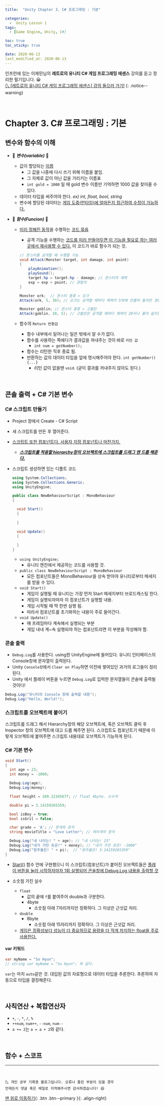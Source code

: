 ```yaml
---
title:  "Unity Chapter 3. C# 프로그래밍 : 기본" 

categories:
  -  Unity Lesson 1 
tags:
  - [Game Engine, Unity, C#]

toc: true
toc_sticky: true

date: 2020-06-13
last_modified_at: 2020-06-13
---
```


인프런에 있는 이제민님의 **레트로의 유니티 C# 게임 프로그래밍 에센스** 강의를 듣고 정리한 필기입니다. 😀  
[🌜 [레트로의 유니티 C# 게임 프로그래밍 에센스] 강의 들으러 가기!](https://www.inflearn.com/course/%EC%9C%A0%EB%8B%88%ED%8B%B0-%EA%B2%8C%EC%9E%84-%ED%94%84%EB%A1%9C%EA%B7%B8%EB%9E%98%EB%B0%8D-%EC%97%90%EC%84%BC%EC%8A%A4)
{: .notice--warning}

<br>

# Chapter 3. C# 프로그래밍 : 기본

## 변수와 함수의 이해

- 🚓 ***변수(variable)*** 🚓
  - 값이 할당되는 <u>이름</u>
    - 그 값을 나중에 다시 쓰기 위해 이름을 붙임.
    - 그 자체로 값이 아닌 값을 가리키는 이름표
    - `int gold = 1000` 일 때 gold 변수 이름만 기억하면 1000 값을 찾아올 수 있다.
  - 데이터 타입을 써주어야 한다. *ex) int, float, bool, string*
  - 변수에 할당된 데이터는 <u>게임 도중(런타임)에 얼마든지 접근하여 수정이 가능하다.</u>

- 🚓 ***함수(Funcion)*** 🚓
  - <u>미리 정해진 동작</u>을 수행하는 <u>코드 묶음</u>
    - 공격 기능을 수행하는 <u>코드를 미리 만들어두면 이 기능을 필요로 하는 여러 곳에서 재사용할 수 있다.</u> 이 코드가 바로 함수가 되는 것.
    
    ```c#
    // 몬스터를 공격할 때 수행할 기능
    void Attack(Monster target, int damage, int point) 
    {
        playAnimation();
        playSound();
        target.hp = target.hp - damage; // 몬스터의 체력
        exp = exp + point; // 경험치
    }

    Monster ork;  // 몬스터 종류 > 오크
    Attack(ork, 5, 30); // 오크는 공격할 때마다 체력이 5밖에 안줄어 들지만 경험치를 많이 준다.

    Monster goblin; // 몬스터 종류 > 고블린
    Attack(goblin, 20, 5); // 고블린은 공격할 때마다 체력이 20이나 줄어 쉽지만 경험치를 5로 적게 준다.
    ```
  - 함수의 `Return 반환값`
    - 함수 내부에서 일어나는 일은 밖에서 알 수가 없다. 
    - 함수를 사용하는 쪽에다가 결과값을 꺼내주는 것이 바로 `리턴 값`
      - `int num = getNumber();`
    - 함수는 리턴한 직후 종료 됨.
    - 반환하는 값의 데이터 타입을 앞에 명시해주어야 한다. `int getNumber() {...}`
      - 리턴 값이 없을땐 `void`. (굳이 결과를 꺼내주지 않아도 된다.)

<br>

## 콘솔 출력 + C# 기본 변수

### C# 스크립트 만들기
- Project 창에서 Create - C# Script
- 새 스크립트를 만든 후 열어준다. 
- <u>스크립트 또한 컴포넌트다. 사용자 지정 컴포넌트나 마찬가지.</u>
  - ***<u>스크립트를 적용할 hierarchy창의 오브젝트에 스크립트를 드래그 앤 드롭 해준다.</u>***
- 스크립트 생성하면 있는 디폴트 코드
  
  ```c#
  using System.Collections;
  using System.Collections.Generic;
  using UnityEngine;  

  public class NewBehaviourScript : MonoBehaviour 
  {

    void Start()
    {
        
    }

    void Update()
    {
        
    }
  }
  ```
  - `using UnityEngine;` 
    - 유니티 엔진에서 제공하는 코드를 사용할 것.
  - `public class NewBehaviourScript : MonoBehaviour`
    - 모든 컴포넌트들은 MonoBehaviour을 상속 받아야 유니티로부터 메세지를 받을 수 있다. 
  - `void Start()`
    - 게임이 실행될 때 유니티는 가장 먼저 Start 메세지부터 브로드캐스팅 한다.
    - 게임이 실행되자마자 이 컴포넌트가 실행할 내용.
    - 게임 시작될 때 딱 한번 실행 됨.
    - 따라서 컴포넌트를 초기화하는 내용이 주로 들어간다.
  - `void Update()`
    - 매 프레임마다 계속해서 실행되는 부분
    - 게임 내내 계~속 실행되야 하는 컴포넌트라면 이 부분을 작성해야 함.

### 콘솔 출력
- `Debug.Log`를 사용한다. using한 UnityEngine에 들어있다. 유니티 인터페이스의 Console창에 문자열이 출력된다. 
- Unity `Console창`에서 `Clear on Play`하면 이전에 쌓여있던 과거의 로그들이 정리된다.
- Unity 에서 플레이 버튼을 누르면 `Debug.Log`로 입력한 문자열들이 콘솔에 출력될 것이다! 

```c#
Debug.Log("유니티의 Console 창에 출력할 내용");
Debug.Log("Hello, World!");
```

### 스크립트를 오브젝트에 붙이기

스크립트를 드래그 해서 Hierarchy창의 해당 오브젝트에, 혹은 오브젝트 클릭 후 Inspector 창의 오브젝트에 대고 드롭 해주면 된다. 스크립트도 컴포넌트기 때문에 이렇게 오브젝트에 붙여주면 스크립트 내용대로 오브젝트가 기능하게 된다.

### C# 기본 변수

```c#
void Start() 
{
  int age = 23;
  int money = -1000;

  Debug.Log(age);
  Debug.Log(money);

  float height = 169.1234567f; // float 4byte. 소수저

  double pi = 3.14159265359;

  bool isBoy = true;
  bool isGril = false;

  char grade = 'A'; // 한개의 문자
  string movieTitle = "Love Letter"; // 여러개의 문자

  Debug.Log("내 나이는! " + age); // "내 나이는! 23"
  Debug.Log("내가 가진 돈은!" + money); // "내가 가진 돈은! -1000"
  Debug.Log("원주율은! " + pi);  // "원주율은! 3.14159265359"
}
```
- <u>Start()</u> 함수 안에 구현했으니 이 스크립트(컴포넌트)가 붙어진 오브젝트들은 <u>플레이 버튼을 눌러 시작하자마자 1회 실행되어 콘솔창에 Debug.Log 내용을 출력할 것</u>

- 소숫점 가진 실수
  - `float`  
    - 값의 끝에 `f`를 붙여주어 double과 구분한다.
    - 4byte
      - 소숫점 아래 7자리까지만 정확하다. 그 이상은 근삿값 처리.
  - `double`
    - 8byte
      - 소숫점 아래 15자리까지 정확하다. 그 이상은 근삿값 처리.
  - <u>게임은 정확성보다 성능이 더 중요하므로 용량을 더 적게 차지하는 float을 주로 사용한다.</u>


#### var 키워드

```c#
var myName = "So Hyun";
// string var myName = "So Hyun"; 와 같다.
```

`var`는 마치 `auto`같은 것. 대입된 값의 자료형으로 데이터 타입을 추론한다. 추론하여 자동으로 타입을 결정해준다.

<br>

## 사칙연산 + 복합연산자

- `+`, `-`, `*`, `/`, `%`
- `++num`, `num++`, `--num`, `num--`
- `a += 2`는 `a = a + 2`와 같다.

<br>

## 함수 + 스코프



***
<br>

    🌜 개인 공부 기록용 블로그입니다. 오류나 틀린 부분이 있을 경우 
    언제든지 댓글 혹은 메일로 지적해주시면 감사하겠습니다! 😄

[맨 위로 이동하기](#){: .btn .btn--primary }{: .align-right}